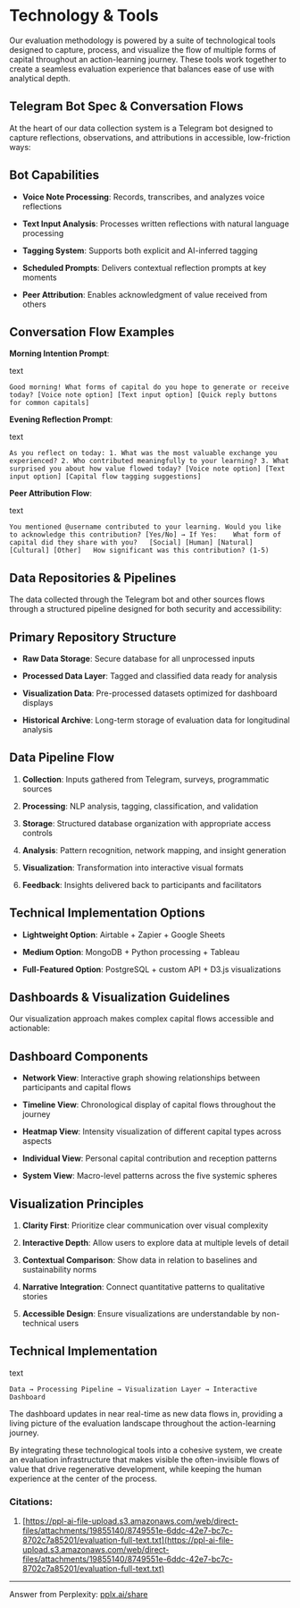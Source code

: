 # Technology & Tools

Our evaluation methodology is powered by a suite of technological tools designed to capture, process, and visualize the flow of multiple forms of capital throughout an action-learning journey. These tools work together to create a seamless evaluation experience that balances ease of use with analytical depth.

## Telegram Bot Spec & Conversation Flows

At the heart of our data collection system is a Telegram bot designed to capture reflections, observations, and attributions in accessible, low-friction ways:

## Bot Capabilities

- **Voice Note Processing**: Records, transcribes, and analyzes voice reflections
    
- **Text Input Analysis**: Processes written reflections with natural language processing
    
- **Tagging System**: Supports both explicit and AI-inferred tagging
    
- **Scheduled Prompts**: Delivers contextual reflection prompts at key moments
    
- **Peer Attribution**: Enables acknowledgment of value received from others
    

## Conversation Flow Examples

**Morning Intention Prompt**:

text

`Good morning! What forms of capital do you hope to generate or receive today? [Voice note option] [Text input option] [Quick reply buttons for common capitals]`

**Evening Reflection Prompt**:

text

`As you reflect on today: 1. What was the most valuable exchange you experienced? 2. Who contributed meaningfully to your learning? 3. What surprised you about how value flowed today? [Voice note option] [Text input option] [Capital flow tagging suggestions]`

**Peer Attribution Flow**:

text

`You mentioned @username contributed to your learning. Would you like to acknowledge this contribution? [Yes/No] → If Yes:    What form of capital did they share with you?   [Social] [Human] [Natural] [Cultural] [Other]   How significant was this contribution? (1-5)`

## Data Repositories & Pipelines

The data collected through the Telegram bot and other sources flows through a structured pipeline designed for both security and accessibility:

## Primary Repository Structure

- **Raw Data Storage**: Secure database for all unprocessed inputs
    
- **Processed Data Layer**: Tagged and classified data ready for analysis
    
- **Visualization Data**: Pre-processed datasets optimized for dashboard displays
    
- **Historical Archive**: Long-term storage of evaluation data for longitudinal analysis
    

## Data Pipeline Flow

1. **Collection**: Inputs gathered from Telegram, surveys, programmatic sources
    
2. **Processing**: NLP analysis, tagging, classification, and validation
    
3. **Storage**: Structured database organization with appropriate access controls
    
4. **Analysis**: Pattern recognition, network mapping, and insight generation
    
5. **Visualization**: Transformation into interactive visual formats
    
6. **Feedback**: Insights delivered back to participants and facilitators
    

## Technical Implementation Options

- **Lightweight Option**: Airtable + Zapier + Google Sheets
    
- **Medium Option**: MongoDB + Python processing + Tableau
    
- **Full-Featured Option**: PostgreSQL + custom API + D3.js visualizations
    

## Dashboards & Visualization Guidelines

Our visualization approach makes complex capital flows accessible and actionable:

## Dashboard Components

- **Network View**: Interactive graph showing relationships between participants and capital flows
    
- **Timeline View**: Chronological display of capital flows throughout the journey
    
- **Heatmap View**: Intensity visualization of different capital types across aspects
    
- **Individual View**: Personal capital contribution and reception patterns
    
- **System View**: Macro-level patterns across the five systemic spheres
    

## Visualization Principles

1. **Clarity First**: Prioritize clear communication over visual complexity
    
2. **Interactive Depth**: Allow users to explore data at multiple levels of detail
    
3. **Contextual Comparison**: Show data in relation to baselines and sustainability norms
    
4. **Narrative Integration**: Connect quantitative patterns to qualitative stories
    
5. **Accessible Design**: Ensure visualizations are understandable by non-technical users
    

## Technical Implementation

text

`Data → Processing Pipeline → Visualization Layer → Interactive Dashboard`

The dashboard updates in near real-time as new data flows in, providing a living picture of the evaluation landscape throughout the action-learning journey.

By integrating these technological tools into a cohesive system, we create an evaluation infrastructure that makes visible the often-invisible flows of value that drive regenerative development, while keeping the human experience at the center of the process.

### Citations:

1. [https://ppl-ai-file-upload.s3.amazonaws.com/web/direct-files/attachments/19855140/8749551e-6ddc-42e7-bc7c-8702c7a85201/evaluation-full-text.txt](https://ppl-ai-file-upload.s3.amazonaws.com/web/direct-files/attachments/19855140/8749551e-6ddc-42e7-bc7c-8702c7a85201/evaluation-full-text.txt)

---

Answer from Perplexity: [pplx.ai/share](https://www.perplexity.ai/search/pplx.ai/share)
